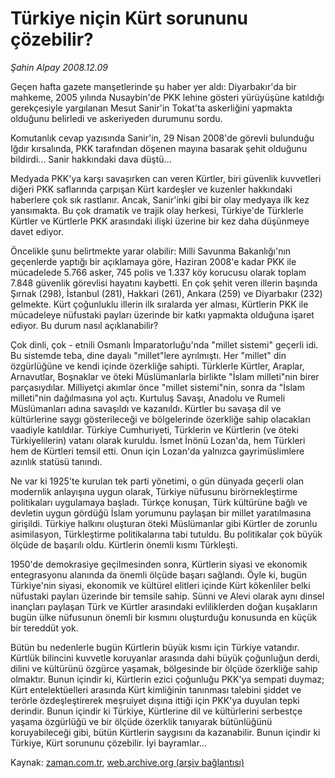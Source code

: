 # Türkiye niçin Kürt sorununu çözebilir?

*Şahin Alpay 2008.12.09*

<tr><td class="metin" colspan="2" style="padding-top: 20px; padding-left: 5px; padding-right: 10px;">Geçen hafta gazete manşetlerinde şu haber yer aldı: Diyarbakır'da bir mahkeme, 2005 yılında Nusaybin'de PKK lehine gösteri yürüyüşüne katıldığı gerekçesiyle yargılanan Mesut Sanir'in Tokat'ta askerliğini yapmakta olduğunu belirledi ve askeriyeden durumunu sordu.</td></tr><tr><td class="metin" colspan="2" style="padding-top: 20px; padding-left: 5px; padding-right: 10px;"><p>Komutanlık cevap yazısında Sanir'in, 29 Nisan 2008'de görevli bulunduğu Iğdır kırsalında, PKK tarafından döşenen mayına basarak şehit olduğunu bildirdi... Sanir hakkındaki dava düştü...
<p>Medyada PKK'ya karşı savaşırken can veren Kürtler, biri güvenlik kuvvetleri diğeri PKK saflarında çarpışan Kürt kardeşler ve kuzenler hakkındaki haberlere çok sık rastlanır. Ancak, Sanir'inki gibi bir olay medyaya ilk kez yansımakta. Bu çok dramatik ve trajik olay herkesi, Türkiye'de Türklerle Kürtler ve Kürtlerle PKK arasındaki ilişki üzerine bir kez daha düşünmeye davet ediyor.
<p>Öncelikle şunu belirtmekte yarar olabilir: Milli Savunma Bakanlığı'nın geçenlerde yaptığı bir açıklamaya göre, Haziran 2008'e kadar PKK ile mücadelede 5.766 asker, 745 polis ve 1.337 köy korucusu olarak toplam 7.848 güvenlik görevlisi hayatını kaybetti. En çok şehit veren illerin başında Şırnak (298), İstanbul (281), Hakkari (261), Ankara (259) ve Diyarbakır (232) gelmekte. Kürt çoğunluklu illerin ilk sıralarda yer alması, Kürtlerin PKK ile mücadeleye nüfustaki payları üzerinde bir katkı yapmakta olduğuna işaret ediyor. Bu durum nasıl açıklanabilir?
<p>Çok dinli, çok - etnili Osmanlı İmparatorluğu'nda "millet sistemi" geçerli idi. Bu sistemde teba, dine dayalı "millet"lere ayrılmıştı. Her "millet" din özgürlüğüne ve kendi içinde özerkliğe sahipti. Türklerle Kürtler, Araplar, Arnavutlar, Boşnaklar ve öteki Müslümanlarla birlikte "İslam milleti"nin birer parçasıydılar. Milliyetçi akımlar önce "millet sistemi"nin, sonra da "İslam milleti"nin dağılmasına yol açtı. Kurtuluş Savaşı, Anadolu ve Rumeli Müslümanları adına savaşıldı ve kazanıldı. Kürtler bu savaşa dil ve kültürlerine saygı gösterileceği ve bölgelerinde özerkliğe sahip olacakları vaadiyle katıldılar. Türkiye Cumhuriyeti, Türklerin ve Kürtlerin (ve öteki Türkiyelilerin) vatanı olarak kuruldu. İsmet İnönü Lozan'da, hem Türkleri hem de Kürtleri temsil etti. Onun için Lozan'da yalnızca gayrimüslimlere azınlık statüsü tanındı.
<p>Ne var ki 1925'te kurulan tek parti yönetimi, o gün dünyada geçerli olan modernlik anlayışına uygun olarak, Türkiye nüfusunu birörnekleştirme politikaları uygulamaya başladı. Türkçe konuşan, Türk kültürüne bağlı ve devletin uygun gördüğü İslam yorumunu paylaşan bir millet yaratılmasına girişildi. Türkiye halkını oluşturan öteki Müslümanlar gibi Kürtler de zorunlu asimilasyon, Türkleştirme politikalarına tabi tutuldu. Bu politikalar çok büyük ölçüde de başarılı oldu. Kürtlerin önemli kısmı Türkleşti. 
<p>1950'de demokrasiye geçilmesinden sonra, Kürtlerin siyasi ve ekonomik entegrasyonu alanında da önemli ölçüde başarı sağlandı. Öyle ki, bugün Türkiye'nin siyasi, ekonomik ve kültürel elitleri içinde Kürt kökenliler belki nüfustaki payları üzerinde bir temsile sahip. Sünni ve Alevi olarak aynı dinsel inançları paylaşan Türk ve Kürtler arasındaki evliliklerden doğan kuşakların bugün ülke nüfusunun önemli bir kısmını oluşturduğu konusunda en küçük bir tereddüt yok. 
<p>Bütün bu nedenlerle bugün Kürtlerin büyük kısmı için Türkiye vatandır. Kürtlük bilincini kuvvetle koruyanlar arasında dahi büyük çoğunluğun derdi, dilini ve kültürünü özgürce yaşamak, bölgesinde bir ölçüde özerkliğe sahip olmaktır. Bunun içindir ki, Kürtlerin ezici çoğunluğu PKK'ya sempati duymaz; Kürt entelektüelleri arasında Kürt kimliğinin tanınması talebini şiddet ve terörle özdeşleştirerek meşruiyet dışına ittiği için PKK'ya duyulan tepki derindir. Bunun içindir ki Türkiye, Kürtlerine dil ve kültürlerini serbestçe yaşama özgürlüğü ve bir ölçüde özerklik tanıyarak bütünlüğünü koruyabileceği gibi, bütün Kürtlerin saygısını da kazanabilir. Bunun içindir ki Türkiye, Kürt sorununu çözebilir. İyi bayramlar...<br/></p></p></p></p></p></p></p></td></tr>

Kaynak: [zaman.com.tr](http://zaman.com.tr/yazar.do?yazino=768657), [web.archive.org (arşiv bağlantısı)](http://web.archive.org/web/20081224104207/http://www.zaman.com.tr:80/yazar.do?yazino=768657)
